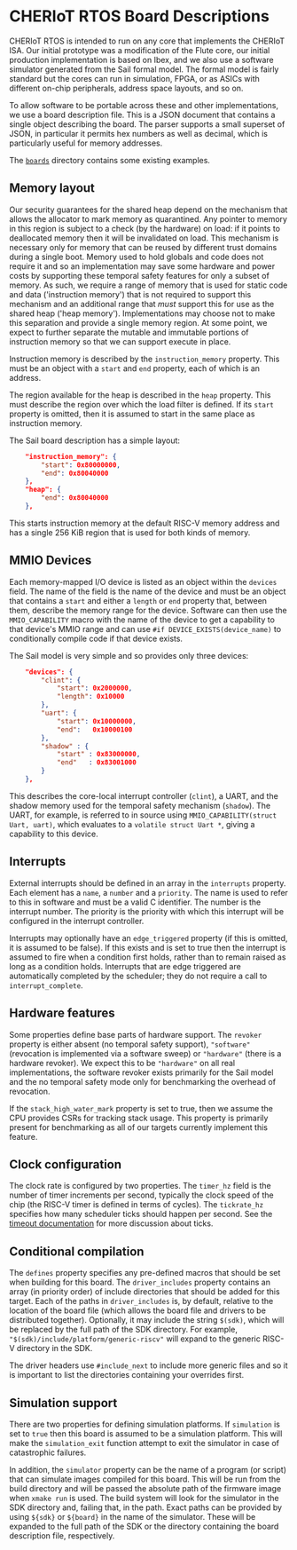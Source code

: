 CHERIoT RTOS Board Descriptions
===============================

CHERIoT RTOS is intended to run on any core that implements the CHERIoT ISA.
Our initial prototype was a modification of the Flute core, our initial production implementation is based on Ibex, and we also use a software simulator generated from the Sail formal model.
The formal model is fairly standard but the cores can run in simulation, FPGA, or as ASICs with different on-chip peripherals, address space layouts, and so on.

To allow software to be portable across these and other implementations, we use a board description file.
This is a JSON document that contains a single object describing the board.
The parser supports a small superset of JSON, in particular it permits hex numbers as well as decimal, which is particularly useful for memory addresses.

The [`boards`](../sdk/boards) directory contains some existing examples.

Memory layout
-------------

Our security guarantees for the shared heap depend on the mechanism that allows the allocator to mark memory as quarantined.
Any pointer to memory in this region is subject to a check (by the hardware) on load: if it points to deallocated memory then it will be invalidated on load.
This mechanism is necessary only for memory that can be reused by different trust domains during a single boot.
Memory used to hold globals and code does not require it and so an implementation may save some hardware and power costs by supporting these temporal safety features for only a subset of memory.
As such, we require a range of memory that is used for static code and data ('instruction memory') that is not required to support this mechanism and an additional range that *must* support this for use as the shared heap ('heap memory').
Implementations may choose not to make this separation and provide a single memory region.
At some point, we expect to further separate the mutable and immutable portions of instruction memory so that we can support execute in place.

Instruction memory is described by the `instruction_memory` property.
This must be an object with a `start` and `end` property, each of which is an address.

The region available for the heap is described in the `heap` property.
This must describe the region over which the load filter is defined.
If its `start` property is omitted, then it is assumed to start in the same place as instruction memory.

The Sail board description has a simple layout:

```json
    "instruction_memory": {
        "start": 0x80000000,
        "end": 0x80040000
    },
    "heap": {
        "end": 0x80040000
    },
```

This starts instruction memory at the default RISC-V memory address and has a single 256 KiB region that is used for both kinds of memory.

MMIO Devices
------------

Each memory-mapped I/O device is listed as an object within the `devices` field.
The name of the field is the name of the device and must be an object that contains a `start` and either a `length` or `end` property that, between them, describe the memory range for the device.
Software can then use the `MMIO_CAPABILITY` macro with the name of the device to get a capability to that device's MMIO range and can use `#if DEVICE_EXISTS(device_name)` to conditionally compile code if that device exists.

The Sail model is very simple and so provides only three devices:

```json
    "devices": {
        "clint": {
            "start": 0x2000000,
            "length": 0x10000
        },
        "uart": {
            "start": 0x10000000,
            "end":   0x10000100
        },
        "shadow" : {
            "start" : 0x83000000,
            "end"   : 0x83001000
        }
    },
```

This describes the core-local interrupt controller (`clint`), a UART, and the shadow memory used for the temporal safety mechanism (`shadow`).
The UART, for example, is referred to in source using `MMIO_CAPABILITY(struct Uart, uart)`, which evaluates to a `volatile struct Uart *`, giving a capability to this device.

Interrupts
----------

External interrupts should be defined in an array in the `interrupts` property.
Each element has a `name`, a `number` and a `priority`.
The name is used to refer to this in software and must be a valid C identifier.
The number is the interrupt number.
The priority is the priority with which this interrupt will be configured in the interrupt controller.

Interrupts may optionally have an `edge_triggered` property (if this is omitted, it is assumed to be false).
If this exists and is set to true then the interrupt is assumed to fire when a condition first holds, rather than to remain raised as long as a condition holds.
Interrupts that are edge triggered are automatically completed by the scheduler; they do not require a call to `interrupt_complete`.

Hardware features
-----------------

Some properties define base parts of hardware support.
The `revoker` property is either absent (no temporal safety support), `"software"` (revocation is implemented via a software sweep) or `"hardware"` (there is a hardware revoker).
We expect this to be `"hardware"` on all real implementations, the software revoker exists primarily for the Sail model and the no temporal safety mode only for benchmarking the overhead of revocation.

If the `stack_high_water_mark` property is set to true, then we assume the CPU provides CSRs for tracking stack usage.
This property is primarily present for benchmarking as all of our targets currently implement this feature.

Clock configuration
-------------------

The clock rate is configured by two properties.
The `timer_hz` field is the number of timer increments per second, typically the clock speed of the chip (the RISC-V timer is defined in terms of cycles).
The `tickrate_hz` specifies how many scheduler ticks should happen per second.
See the [timeout documentation](Timeouts.md) for more discussion about ticks.

Conditional compilation
-----------------------

The `defines` property specifies any pre-defined macros that should be set when building for this board.
The `driver_includes` property contains an array (in priority order) of include directories that should be added for this target.
Each of the paths in `driver_includes` is, by default, relative to the location of the board file (which allows the board file and drivers to be distributed together).
Optionally, it may include the string `$(sdk)`, which will be replaced by the full path of the SDK directory.
For example, `"$(sdk)/include/platform/generic-riscv"` will expand to the generic RISC-V directory in the SDK.

The driver headers use `#include_next` to include more generic files and so it is important to list the directories containing your overrides first.

Simulation support
------------------

There are two properties for defining simulation platforms.
If `simulation` is set to `true` then this board is assumed to be a simulation platform.
This will make the `simulation_exit` function attempt to exit the simulator in case of catastrophic failures.

In addition, the `simulator` property can be the name of a program (or script) that can simulate images compiled for this board.
This will be run from the build directory and will be passed the absolute path of the firmware image when `xmake run` is used.
The build system will look for the simulator in the SDK directory and, failing that, in the path.
Exact paths can be provided by using `${sdk}` or `${board}` in the name of the simulator.
These will be expanded to the full path of the SDK or the directory containing the board description file, respectively.
